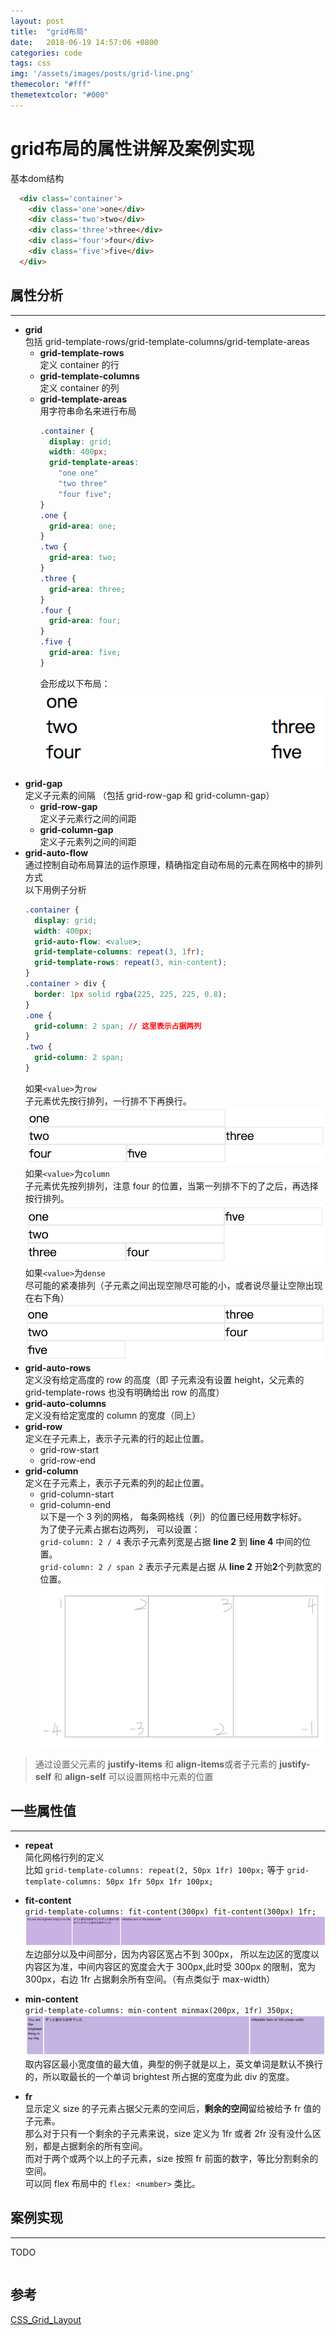 ```yaml
---
layout: post
title:  "grid布局"
date:   2018-06-19 14:57:06 +0800
categories: code
tags: css
img: '/assets/images/posts/grid-line.png'
themecolor: "#fff"
themetextcolor: "#000"
---
```


# grid布局的属性讲解及案例实现

基本dom结构  
```html
  <div class='container'>
    <div class='one'>one</div>
    <div class='two'>two</div>
    <div class='three'>three</div>
    <div class='four'>four</div>
    <div class='five'>five</div>
  </div>
```  

## 属性分析
---

- <b >grid</b>  
  包括 grid-template-rows/grid-template-columns/grid-template-areas
  - <b >grid-template-rows</b>  
    定义 container 的行
  - <b >grid-template-columns</b>  
    定义 container 的列
  - <b >grid-template-areas</b>  
    用字符串命名来进行布局  
    ```css 
    .container {
      display: grid;
      width: 400px;
      grid-template-areas:
        "one one"
        "two three"
        "four five";
    }
    .one {
      grid-area: one;
    }
    .two {
      grid-area: two;
    }
    .three {
      grid-area: three;
    }
    .four {
      grid-area: four;
    }
    .five {
      grid-area: five;
    }
    ```
    会形成以下布局：  
    ![](/assets/images/posts/grid/grid-1.png)

* <b >grid-gap</b>  
  定义子元素的间隔 （包括 grid-row-gap 和 grid-column-gap）
  - <b >grid-row-gap</b>   
    定义子元素行之间的间距
  - <b >grid-column-gap</b>  
    定义子元素列之间的间距
* <b >grid-auto-flow</b>   
  通过控制自动布局算法的运作原理，精确指定自动布局的元素在网格中的排列方式  
  以下用例子分析  
  ```css
  .container {
    display: grid;
    width: 400px;
    grid-auto-flow: <value>;
    grid-template-columns: repeat(3, 1fr);
    grid-template-rows: repeat(3, min-content);
  }
  .container > div {
    border: 1px solid rgba(225, 225, 225, 0.8);
  }
  .one {
    grid-column: 2 span; // 这里表示占据两列
  }
  .two {
    grid-column: 2 span;
  }
  ```
  如果`<value>`为`row`  
  子元素优先按行排列，一行排不下再换行。  
  ![](/assets/images/posts/grid/grid-2-1.png)  
  如果`<value>`为`column`  
  子元素优先按列排列，注意 four 的位置，当第一列排不下的了之后，再选择按行排列。  
  ![](/assets/images/posts/grid/grid-2-2.png)  
  如果`<value>`为`dense`  
  尽可能的紧凑排列（子元素之间出现空隙尽可能的小，或者说尽量让空隙出现在右下角）  
  ![](/assets/images/posts/grid/grid-2-3.png)
* <b >grid-auto-rows</b>  
  定义没有给定高度的 row 的高度（即 子元素没有设置 height，父元素的 grid-template-rows 也没有明确给出 row 的高度）
* <b >grid-auto-columns</b>  
  定义没有给定宽度的 column 的宽度（同上）
* <b >grid-row</b>  
  定义在子元素上，表示子元素的行的起止位置。
  - grid-row-start
  - grid-row-end
* <b >grid-column</b>  
  定义在子元素上，表示子元素的列的起止位置。
  - grid-column-start
  - grid-column-end  
    以下是一个 3 列的网格， 每条网格线（列）的位置已经用数字标好。  
    为了使子元素占据右边两列， 可以设置：  
    `grid-column: 2 / 4` 表示子元素列宽是占据 **line 2** 到 **line 4** 中间的位置。  
    `grid-column: 2 / span 2` 表示子元素是占据 从 **line 2** 开始**2**个列款宽的位置。  
    ![](/assets/images/posts/grid/grid-3.png)

> 通过设置父元素的 **justify-items** 和 **align-items**或者子元素的 **justify-self** 和 **align-self** 可以设置网格中元素的位置

## 一些属性值
---
- <b >repeat</b>  
  简化网格行列的定义   
  比如 `grid-template-columns: repeat(2, 50px 1fr) 100px;` 等于 `grid-template-columns: 50px 1fr 50px 1fr 100px;`
- <b >fit-content</b>   
  `grid-template-columns: fit-content(300px) fit-content(300px) 1fr;`  
  ![](/assets/images/posts/grid/grid-4-1.png)  
  左边部分以及中间部分，因为内容区宽占不到 300px， 所以左边区的宽度以内容区为准，中间内容区的宽度会大于 300px,此时受 300px 的限制，宽为 300px，右边 1fr 占据剩余所有空间。（有点类似于 max-width）

- <b >min-content</b>  
  `grid-template-columns: min-content minmax(200px, 1fr) 350px;`  
  ![](/assets/images/posts/grid/grid-4-2.png)  
  取内容区最小宽度值的最大值，典型的例子就是以上，英文单词是默认不换行的，所以取最长的一个单词 brightest 所占据的宽度为此 div 的宽度。

- <b >fr</b>  
  显示定义 size 的子元素占据父元素的空间后，**剩余的空间**留给被给予 fr 值的子元素。  
  那么对于只有一个剩余的子元素来说，size 定义为 1fr 或者 2fr 没有没什么区别，都是占据剩余的所有空间。  
  而对于两个或两个以上的子元素，size 按照 fr 前面的数字，等比分割剩余的空间。  
  可以同 flex 布局中的 `flex: <number>` 类比。

## 案例实现
---
TODO

```css {.line-numbers}
```

## 参考

[CSS_Grid_Layout](https://developer.mozilla.org/en-US/docs/Web/CSS/CSS_Grid_Layout)
